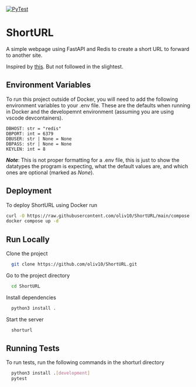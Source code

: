 [![PyTest](https://github.com/oliv10/ShortURL/actions/workflows/pytest.yml/badge.svg?branch=main)](https://github.com/oliv10/ShortURL/actions/workflows/pytest.yml)

# ShortURL

A simple webpage using FastAPI and Redis to create a short URL to forward to another site.

Inspired by [this](https://realpython.com/build-a-python-url-shortener-with-fastapi/). But not followed in the slightest.

## Environment Variables

To run this project outside of Docker, you will need to add the following environment variables to your .env file. These are the defaults when running in Docker and the developemnt environment (assuming you are using vscode devcontainers).

```
DBHOST: str = "redis"
DBPORT: int = 6379
DBUSER: str | None = None
DBPASS: str | None = None
KEYLEN: int = 8
```
**_Note_**: This is not proper formatting for a .env file, this is just to show the datatypes the program is expecting, what the default values are, and which ones are optional (marked as _None_).

## Deployment

To deploy ShortURL using Docker run

```bash
curl -O https://raw.githubusercontent.com/oliv10/ShortURL/main/compose.yml
docker compose up -d
```


## Run Locally

Clone the project

```bash
  git clone https://github.com/oliv10/ShortURL.git
```

Go to the project directory

```bash
  cd ShortURL
```

Install dependencies

```bash
  python3 install .
```

Start the server

```bash
  shorturl
```


## Running Tests

To run tests, run the following commands in the shorturl directory

```bash
  python3 install .[development]
  pytest
```

